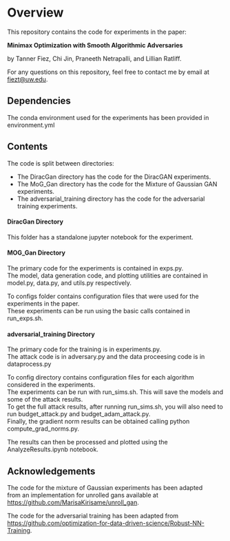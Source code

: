 # Overview

This repository contains the code for experiments in the paper: 

**Minimax Optimization with Smooth Algorithmic Adversaries**

by Tanner Fiez, Chi Jin, Praneeth Netrapalli, and Lillian Ratliff.

For any questions on this repository, feel free to contact me by email at fiezt@uw.edu.


## Dependencies
The conda environment used for the experiments has been provided in environment.yml

## Contents

The code is split between directories: 
* The DiracGan directory has the code for the DiracGAN experiments.
* The MoG_Gan directory has the code for the Mixture of Gaussian GAN experiments. 
* The adversarial_training directory has the code for the adversarial training experiments.

#### DiracGan Directory

This folder has a standalone jupyter notebook for the experiment.

#### MOG_Gan Directory

The primary code for the experiments is contained in exps.py. \
The model, data generation code, and plotting utilities are contained in model.py, data.py, and utils.py respectively.

To configs folder contains configuration files that were used for the experiments in the paper. \
These experiments can be run using the basic calls contained in run_exps.sh.


#### adversarial_training Directory

The primary code for the training is in experiments.py.\
The attack code is in adversary.py and the data proceesing code is in dataprocess.py 

To config directory contains configuration files for each algorithm considered in the experiments.\
The experiments can be run with run_sims.sh. This will save the models and some of the attack results.\
To get the full attack results, after running run_sims.sh, you will also need to run budget_attack.py and budget_adam_attack.py. \
Finally, the gradient norm results can be obtained calling python compute_grad_norms.py.

The results can then be processed and plotted using the AnalyzeResults.ipynb notebook.


## Acknowledgements
The code for the mixture of Gaussian experiments has been adapted\
from an implementation for unrolled gans available at https://github.com/MarisaKirisame/unroll_gan. 

The code for the adversarial training has been adapted from https://github.com/optimization-for-data-driven-science/Robust-NN-Training.
